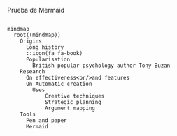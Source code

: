 <script type="module">
  import mermaid from 'https://cdn.jsdelivr.net/npm/mermaid@9.3.0/dist/mermaid.esm.min.mjs';
  import mindmap from 'https://cdn.jsdelivr.net/npm/@mermaid-js/mermaid-mindmap@9.3.0/dist/mermaid-mindmap.esm.min.mjs';
  await mermaid.registerExternalDiagrams([mindmap]);
</script>

Prueba de Mermaid 

``` mermaid

mindmap
  root((mindmap))
    Origins
      Long history
      ::icon(fa fa-book)
      Popularisation
        British popular psychology author Tony Buzan
    Research
      On effectiveness<br/>and features
      On Automatic creation
        Uses
            Creative techniques
            Strategic planning
            Argument mapping
    Tools
      Pen and paper
      Mermaid

```


